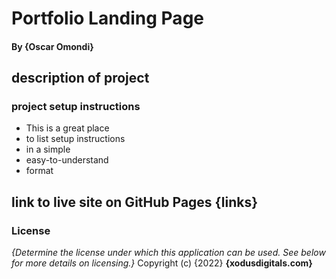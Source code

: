 # Portfolio Landing Page 
#### By **{Oscar Omondi}**
## description of project 
### project setup instructions 
* This is a great place
* to list setup instructions
* in a simple
* easy-to-understand
* format
## link to live site on GitHub Pages {links}
### License 
*{Determine the license under which this application can be used.  See below for more details on licensing.}*
Copyright (c) {2022} **{xodusdigitals.com}**
